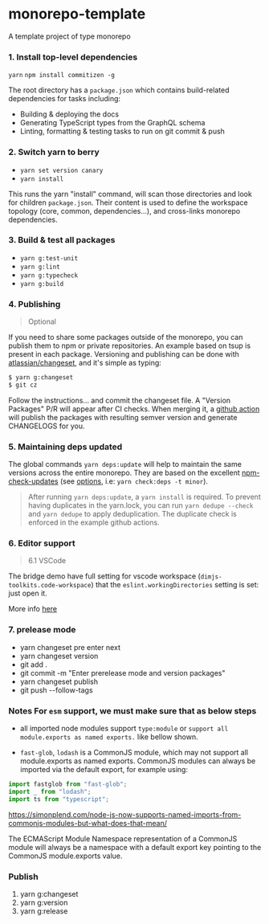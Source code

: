 # monorepo-template

A template project of type monorepo

### 1. Install top-level dependencies

`yarn`
`npm install commitizen -g`

The root directory has a `package.json` which contains build-related dependencies for tasks including:

- Building & deploying the docs
- Generating TypeScript types from the GraphQL schema
- Linting, formatting & testing tasks to run on git commit & push

### 2. Switch yarn to berry

- `yarn set version canary`
- `yarn install`

This runs the yarn "install" command, will scan those directories and look for children `package.json`. Their content is used to define the workspace topology (core, common, dependencies...), and cross-links monorepo dependencies.

### 3. Build & test all packages

- `yarn g:test-unit`
- `yarn g:lint`
- `yarn g:typecheck`
- `yarn g:build`

### 4. Publishing

> Optional

If you need to share some packages outside of the monorepo, you can publish them to npm or private repositories.
An example based on tsup is present in each package. Versioning and publishing can be done with [atlassian/changeset](https://github.com/atlassian/changesets),
and it's simple as typing:

```bash
$ yarn g:changeset
$ git cz
```

Follow the instructions... and commit the changeset file. A "Version Packages" P/R will appear after CI checks.
When merging it, a [github action](./.github/workflows/release-or-version-pr.yml) will publish the packages
with resulting semver version and generate CHANGELOGS for you.

### 5. Maintaining deps updated

The global commands `yarn deps:update` will help to maintain the same versions across the entire monorepo.
They are based on the excellent [npm-check-updates](https://github.com/raineorshine/npm-check-updates)
(see [options](https://github.com/raineorshine/npm-check-updates#options), i.e: `yarn check:deps -t minor`).

> After running `yarn deps:update`, a `yarn install` is required. To prevent
> having duplicates in the yarn.lock, you can run `yarn dedupe --check` and `yarn dedupe` to
> apply deduplication. The duplicate check is enforced in the example github actions.

### 6. Editor support

> 6.1 VSCode

The bridge demo have full setting for vscode workspace (`dimjs-toolkits.code-workspace`) that the `eslint.workingDirectories` setting is set: just open it.

More info [here](https://github.com/microsoft/vscode-eslint#mono-repository-setup)

### 7. prelease mode

- yarn changeset pre enter next
- yarn changeset version
- git add .
- git commit -m "Enter prerelease mode and version packages"
- yarn changeset publish
- git push --follow-tags

### Notes For `esm` support, we must make sure that as below steps

- all imported node modules support `type:module` or `support all module.exports as named exports.` like bellow shown.

- `fast-glob`, `lodash` is a CommonJS module, which may not support all module.exports as named exports.
  CommonJS modules can always be imported via the default export, for example using:

```ts
import fastglob from "fast-glob";
import _ from "lodash";
import ts from "typescript";
```

https://simonplend.com/node-js-now-supports-named-imports-from-commonjs-modules-but-what-does-that-mean/

The ECMAScript Module Namespace representation of a CommonJS module will always be a namespace with a default export key pointing to the CommonJS module.exports value.

### Publish

1. yarn g:changeset
2. yarn g:version
3. yarn g:release
